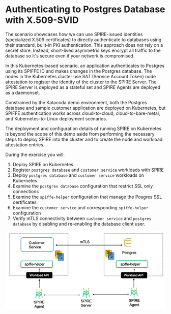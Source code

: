# Authenticating to Postgres Database with X.509-SVID
The scenario showcases how we can use SPIRE-issued identities (specialized X.509 certificates) to directly authenticate to databases using their standard, built-in PKI authentication.
This approach does not rely on a secret store. Instead, short-lived asymmetric keys encrypt all traffic to the database so it's secure even if your network is compromised. 

In this Kubernetes-based scenario, an application authenticates to Postgres using its SPIFFE ID and makes changes in the Postgres database. The nodes in the Kubernetes cluster use SAT (Service Account Token) node attestation to register the identity of the cluster to the SPIRE Server.
The SPIRE Server is deployed as a stateful set and SPIRE Agents are deployed as a daemonset. 

Constrained by the Katacoda demo environment, both the Postgres database and sample customer application are deployed on Kubernetes, but SPIFFE authentication works across cloud-to-cloud, cloud-to-bare-metal, and Kubernetes-to-Linux deployment scenarios.

The deployment and configuration details of running SPIRE on Kubernetes is beyond the scope of this demo aside from performing the
necessary steps to deploy SPIRE into the cluster and to create the node and workload attestation entries.

During the exercise you will: 
1. Deploy SPIRE on Kubernetes
2. Register `postgres database` and `customer service` workloads with SPIRE
3. Deploy `postgres database` and `customer service` workloads on Kubernetes
4. Examine the `postgres database` configuration that restrict SSL only connections
5. Examine the `spiffe-helper` configuration that manage the Posgres SSL certificates
6. Examine the `customer service` and corresponding `spiffe-helper` configuration
7. Verify mTLS connectivity between `customer service` and `postgres database` by disabling and re-enabling the database client user.


![Scenario diagram](assets/scenario-diagram.png)
